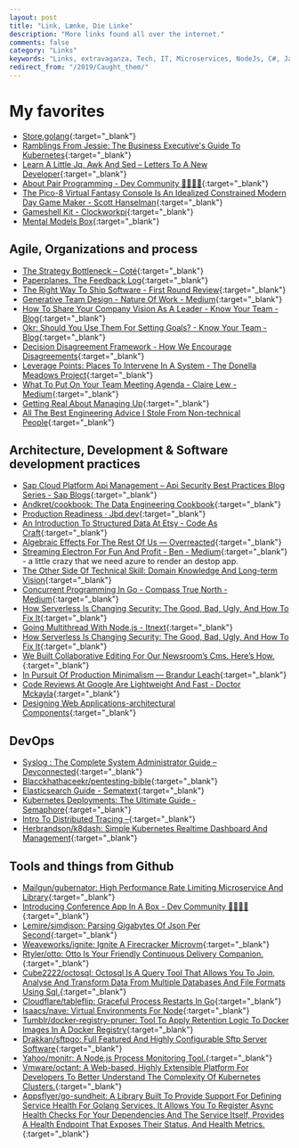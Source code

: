 ```yaml
---
layout: post
title: "Link, Lænke, Die Linke"
description: "More links found all over the internet."
comments: false
category: "Links"
keywords: "Links, extravaganza, Tech, IT, Microservices, NodeJs, C#, Javascript, Solution architecture"
redirect_from: "/2019/Caught_them/"
---
```

<!-- markdownlint-disable MD033 MD020-->
# My favorites<a name="favorites"></a>

- [Store.golang](https://go-store.io/){:target="_blank"}
- [Ramblings From Jessie: The Business Executive's Guide To Kubernetes](https://blog.jessfraz.com/post/the-business-executives-guide-to-kubernetes/){:target="_blank"}
- [Learn A Little Jq, Awk And Sed – Letters To A New Developer](https://letterstoanewdeveloper.com/2019/07/29/learn-a-little-jq-awk-and-sed/){:target="_blank"}
- [About Pair Programming - Dev Community 👩‍💻👨‍💻](https://dev.to/flippedcoding/about-pair-programming-1m07){:target="_blank"}
- [The Pico-8 Virtual Fantasy Console Is An Idealized Constrained Modern Day Game Maker - Scott Hanselman](https://www.hanselman.com/blog/ThePICO8VirtualFantasyConsoleIsAnIdealizedConstrainedModernDayGameMaker.aspx){:target="_blank"}
- [Gameshell Kit - Clockworkpi](https://www.clockworkpi.com/product-page/gameshell-kit){:target="_blank"}
- [Mental Models Box](https://www.mentalmodelsbox.com/){:target="_blank"}

## Agile, Organizations and process<a name="agile"></a>

- [The Strategy Bottleneck – Coté](https://cote.io/2019/08/08/strategy-bottleneck/){:target="_blank"}
- [Paperplanes. The Feedback Log](https://www.paperplanes.de/2019/7/25/the-feedback-log.html){:target="_blank"}
- [The Right Way To Ship Software - First Round Review](https://firstround.com/review/the-right-way-to-ship-software/){:target="_blank"}
- [Generative Team Design - Nature Of Work - Medium](https://medium.com/nature-of-work/generative-team-design-f4ac706385d9){:target="_blank"}
- [How To Share Your Company Vision As A Leader - Know Your Team - Blog](https://knowyourteam.com/blog/2019/07/11/how-to-share-company-vision/){:target="_blank"}
- [Okr: Should You Use Them For Setting Goals? - Know Your Team - Blog](https://knowyourteam.com/blog/2019/07/18/okr-should-you-use-them-for-setting-goals/){:target="_blank"}
- [Decision Disagreement Framework - How We Encourage Disagreements](https://matterapp.com/blog/decision-disagreement-framework-how-we-encourage-disagreements-at-matter/){:target="_blank"}
- [Leverage Points: Places To Intervene In A System - The Donella Meadows Project](http://donellameadows.org/archives/leverage-points-places-to-intervene-in-a-system/){:target="_blank"}
- [What To Put On Your Team Meeting Agenda - Claire Lew - Medium](https://medium.com/@clairejlew/what-to-put-on-your-team-meeting-agenda-abb41eff1a7b){:target="_blank"}
- [Getting Real About Managing Up](https://kellanem.com/slides/managing_up/?__s=wakwmyepmhismx8ehtnp){:target="_blank"}
- [All The Best Engineering Advice I Stole From Non-technical People](https://medium.com/@bellmar/all-the-best-engineering-advice-i-stole-from-non-technical-people-eb7f90ca2f5f){:target="_blank"}

## Architecture, Development & Software development practices <a name="development"></a>

- [Sap Cloud Platform Api Management – Api Security Best Practices Blog Series - Sap Blogs](https://blogs.sap.com/2017/08/22/sap-cloud-platform-api-management-api-security-best-practices){:target="_blank"}
- [Andkret/cookbook: The Data Engineering Cookbook](https://github.com/andkret/Cookbook){:target="_blank"}
- [Production Readiness · Jbd.dev](https://jbd.dev/prod-readiness/){:target="_blank"}
- [An Introduction To Structured Data At Etsy - Code As Craft](https://codeascraft.com/2019/07/31/an-introduction-to-structured-data-at-etsy/){:target="_blank"}
- [Algebraic Effects For The Rest Of Us — Overreacted](https://overreacted.io/algebraic-effects-for-the-rest-of-us/){:target="_blank"}
- [Streaming Electron For Fun And Profit - Ben - Medium](https://medium.com/@bengreenier/streaming-electron-for-fun-and-profit-49e3a2abd12e){:target="_blank"} - a little crazy that we need azure to render an destop app.
- [The Other Side Of Technical Skill: Domain Knowledge And Long-term Vision](https://medium.com/@sihui/the-other-side-of-technical-skill-domain-knowledge-and-long-term-vision-7db0602755da){:target="_blank"}
- [Concurrent Programming In Go - Compass True North - Medium](https://medium.com/compass-true-north/concurrent-programming-in-go-de33441ace1c){:target="_blank"}
- [How Serverless Is Changing Security: The Good, Bad, Ugly, And How To Fix It](https://medium.com/@distillerytech/how-serverless-is-changing-security-the-good-bad-ugly-and-how-to-fix-it-3e8cad014fc4){:target="_blank"}
- [Going Multithread With Node.js - Itnext](https://itnext.io/going-multithread-with-node-js-492258ba32cf#03e3-e70e7b2251ff){:target="_blank"}
- [How Serverless Is Changing Security: The Good, Bad, Ugly, And How To Fix It](https://medium.com/@distillerytech/how-serverless-is-changing-security-the-good-bad-ugly-and-how-to-fix-it-3e8cad014fc4){:target="_blank"}
- [We Built Collaborative Editing For Our Newsroom’s Cms. Here’s How.](https://open.nytimes.com/we-built-collaborative-editing-for-our-newsrooms-cms-here-s-how-415618a3ec49){:target="_blank"}
- [In Pursuit Of Production Minimalism — Brandur Leach](https://brandur.org/minimalism?__s=rz6syqwso5amykgnmqva){:target="_blank"}
- [Code Reviews At Google Are Lightweight And Fast - Doctor Mckayla](https://www.michaelagreiler.com/code-reviews-at-google/?__s=rz6syqwso5amykgnmqva){:target="_blank"}
- [Designing Web Applications-architectural Components](https://blog.usejournal.com/designing-web-applications-architectural-components-7baa9aab8f9f){:target="_blank"}

## DevOps<a name="devops"></a>

- [Syslog : The Complete System Administrator Guide – Devconnected](https://devconnected.com/syslog-the-complete-system-administrator-guide/){:target="_blank"}
- [Blacckhathaceekr/pentesting-bible](https://github.com/blaCCkHatHacEEkr/PENTESTING-BIBLE){:target="_blank"}
- [Elasticsearch Guide - Sematext](https://sematext.com/blog/elasticsearch-guide/){:target="_blank"}
- [Kubernetes Deployments: The Ultimate Guide - Semaphore](https://semaphoreci.com/blog/kubernetes-deployment){:target="_blank"}
- [Intro To Distributed Tracing –](https://www.kartar.net/2019/07/intro-to-distributed-tracing/){:target="_blank"}
- [Herbrandson/k8dash: Simple Kubernetes Realtime Dashboard And Management](https://github.com/herbrandson/k8dash){:target="_blank"}

## Tools and things from Github <a name="tools"></a>

- [Mailgun/gubernator: High Performance Rate Limiting Microservice And Library](https://github.com/mailgun/gubernator){:target="_blank"}
- [Introducing Conference App In A Box - Dev Community 👩‍💻👨‍💻](https://dev.to/dabit3/introducing-conference-app-in-a-box-kgj){:target="_blank"}
- [Lemire/simdjson: Parsing Gigabytes Of Json Per Second](https://github.com/lemire/simdjson){:target="_blank"}
- [Weaveworks/ignite: Ignite A Firecracker Microvm](https://github.com/weaveworks/ignite){:target="_blank"}
- [Rtyler/otto: Otto Is Your Friendly Continuous Delivery Companion.](https://github.com/rtyler/otto){:target="_blank"}
- [Cube2222/octosql: Octosql Is A Query Tool That Allows You To Join, Analyse And Transform Data From Multiple Databases And File Formats Using Sql.](https://github.com/cube2222/octosql){:target="_blank"}
- [Cloudflare/tableflip: Graceful Process Restarts In Go](https://github.com/cloudflare/tableflip){:target="_blank"}
- [Isaacs/nave: Virtual Environments For Node](https://github.com/isaacs/nave){:target="_blank"}
- [Tumblr/docker-registry-pruner: Tool To Apply Retention Logic To Docker Images In A Docker Registry](https://github.com/tumblr/docker-registry-pruner){:target="_blank"}
- [Drakkan/sftpgo: Full Featured And Highly Configurable Sftp Server Software](https://github.com/drakkan/sftpgo){:target="_blank"}
- [Yahoo/monitr: A Node.js Process Monitoring Tool.](https://github.com/yahoo/monitr){:target="_blank"}
- [Vmware/octant: A Web-based, Highly Extensible Platform For Developers To Better Understand The Complexity Of Kubernetes Clusters.](https://github.com/vmware/octant){:target="_blank"}
- [Appsflyer/go-sundheit: A Library Built To Provide Support For Defining Service Health For Golang Services. It Allows You To Register Async Health Checks For Your Dependencies And The Service Itself, Provides A Health Endpoint That Exposes Their Status, And Health Metrics.](https://github.com/AppsFlyer/go-sundheit){:target="_blank"}